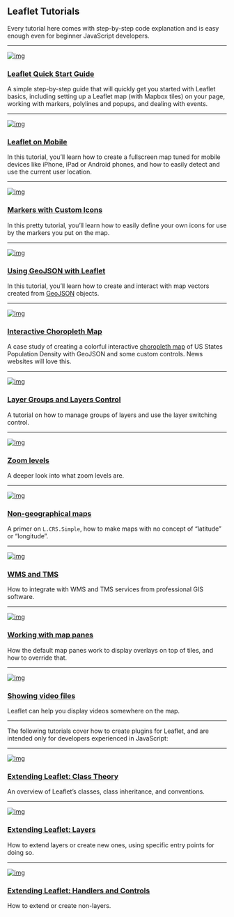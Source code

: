 ## Leaflet Tutorials

Every tutorial here comes with step-by-step code explanation and is easy enough even for beginner JavaScript developers.

------

[![img](https://leafletjs.com/examples/quick-start/thumbnail.png)](https://leafletjs.com/examples/quick-start/)

### [Leaflet Quick Start Guide](https://leafletjs.com/examples/quick-start/)

A simple step-by-step guide that will quickly get you started with Leaflet basics, including setting up a Leaflet map (with Mapbox tiles) on your page, working with markers, polylines and popups, and dealing with events.

------

[![img](https://leafletjs.com/examples/mobile/thumbnail.png)](https://leafletjs.com/examples/mobile/)

### [Leaflet on Mobile](https://leafletjs.com/examples/mobile/)

In this tutorial, you’ll learn how to create a fullscreen map tuned for mobile devices like iPhone, iPad or Android phones, and how to easily detect and use the current user location.

------

[![img](https://leafletjs.com/examples/custom-icons/thumbnail.png)](https://leafletjs.com/examples/custom-icons/)

### [Markers with Custom Icons](https://leafletjs.com/examples/custom-icons/)

In this pretty tutorial, you’ll learn how to easily define your own icons for use by the markers you put on the map.

------

[![img](https://leafletjs.com/examples/geojson/thumbnail.png)](https://leafletjs.com/examples/geojson/)

### [Using GeoJSON with Leaflet](https://leafletjs.com/examples/geojson/)

In this tutorial, you’ll learn how to create and interact with map vectors created from [GeoJSON](http://geojson.org/) objects.

------

[![img](https://leafletjs.com/examples/choropleth/thumbnail.png)](https://leafletjs.com/examples/choropleth/)

### [Interactive Choropleth Map](https://leafletjs.com/examples/choropleth/)

A case study of creating a colorful interactive [choropleth map](http://en.wikipedia.org/wiki/Choropleth_map) of US States Population Density with GeoJSON and some custom controls. News websites will love this.

------

[![img](https://leafletjs.com/examples/layers-control/thumbnail.png)](https://leafletjs.com/examples/layers-control/)

### [Layer Groups and Layers Control](https://leafletjs.com/examples/layers-control/)

A tutorial on how to manage groups of layers and use the layer switching control.

------

[![img](https://leafletjs.com/examples/zoom-levels/thumbnail.png)](https://leafletjs.com/examples/zoom-levels/)

### [Zoom levels](https://leafletjs.com/examples/zoom-levels/)

A deeper look into what zoom levels are.

------

[![img](https://leafletjs.com/examples/crs-simple/thumbnail.png)](https://leafletjs.com/examples/crs-simple/crs-simple.html)

### [Non-geographical maps](https://leafletjs.com/examples/crs-simple/crs-simple.html)

A primer on `L.CRS.Simple`, how to make maps with no concept of “latitude” or “longitude”.

------

[![img](https://leafletjs.com/examples/wms/thumbnail.png)](https://leafletjs.com/examples/wms/wms.html)

### [WMS and TMS](https://leafletjs.com/examples/wms/wms.html)

How to integrate with WMS and TMS services from professional GIS software.

------

[![img](https://leafletjs.com/examples/map-panes/thumbnail.png)](https://leafletjs.com/examples/map-panes/)

### [Working with map panes](https://leafletjs.com/examples/map-panes/)

How the default map panes work to display overlays on top of tiles, and how to override that.

------

[![img](https://leafletjs.com/examples/video-overlay/thumbnail.gif)](https://leafletjs.com/examples/video-overlay/)

### [Showing video files](https://leafletjs.com/examples/video-overlay/)

Leaflet can help you display videos somewhere on the map.

------

The following tutorials cover how to create plugins for Leaflet, and are intended only for developers experienced in JavaScript:

------

[![img](https://leafletjs.com/examples/extending/thumbnail-1.png)](https://leafletjs.com/examples/extending/extending-1-classes.html)

### [Extending Leaflet: Class Theory](https://leafletjs.com/examples/extending/extending-1-classes.html)

An overview of Leaflet’s classes, class inheritance, and conventions.

------

[![img](https://leafletjs.com/examples/extending/thumbnail-2.png)](https://leafletjs.com/examples/extending/extending-2-layers.html)

### [Extending Leaflet: Layers](https://leafletjs.com/examples/extending/extending-2-layers.html)

How to extend layers or create new ones, using specific entry points for doing so.

------

[![img](https://leafletjs.com/examples/extending/thumbnail-3.png)](https://leafletjs.com/examples/extending/extending-3-controls.html)

### [Extending Leaflet: Handlers and Controls](https://leafletjs.com/examples/extending/extending-3-controls.html)

How to extend or create non-layers.
